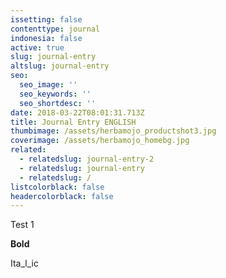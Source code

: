```yaml
---
issetting: false
contenttype: journal
indonesia: false
active: true
slug: journal-entry
altslug: journal-entry
seo:
  seo_image: ''
  seo_keywords: ''
  seo_shortdesc: ''
date: 2018-03-22T08:01:31.713Z
title: Journal Entry ENGLISH
thumbimage: /assets/herbamojo_productshot3.jpg
coverimage: /assets/herbamojo_homebg.jpg
related:
  - relatedslug: journal-entry-2
  - relatedslug: journal-entry
  - relatedslug: /
listcolorblack: false
headercolorblack: false
---
```

Test 1

**Bold**

Ita_l_ic
